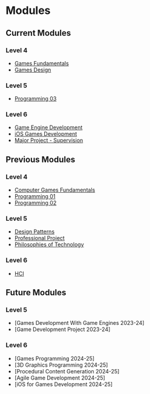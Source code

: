 # Modules

## Current Modules
### Level 4

* [Games Fundamentals](modules/2022/Level4/GamesFundamentals.md)
* [Games Design](modules/2022/Level4/GamesDesign.md)

### Level 5

* [Programming 03](modules/2017-2022/Programming03.md)

### Level 6

* [Game Engine Development](modules/2017-2022/GameEngineDevelopment.md)
* [iOS Games Development](modules/2017-2022/Level6/iOSGamesDevelopment.md)
* [Major Project - Supervision](modules/2017-2022/Level6/MajorProjectSupervision.md)

## Previous Modules

### Level 4

* [Computer Games Fundamentals](modules/2017-2022/Level4/ComputerGamesFundamentals.md)
* [Programming 01](modules/2017-2022/Level4/Programming01.md)
* [Programming 02](modules/2017-2022/Programming02.md)

### Level 5

* [Design Patterns](modules/2017-2022/DesignPatterns.md)
* [Professional Project](modules/2017-2022/Level5/ProfessionalProject.md)
* [Philosophies of Technology](modules/2017-2022/Level5/PhilosophiesofTech.md)

### Level 6

* [HCI](modules/2017-2022/Level6/HCI.md)

## Future Modules

### Level 5

* [Games Development With Game Engines 2023-24]
* [Game Development Project 2023-24]

### Level 6

* [Games Programming 2024-25]
* [3D Graphics Programming 2024-25]
* [Procedural Content Generation 2024-25]
* [Agile Game Development 2024-25]
* [iOS for Games Development 2024-25]

